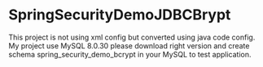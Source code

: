 # SpringSecurityDemoJDBCBrypt
This project is not using xml config but converted using java code config.
My project use MySQL 8.0.30 please download right version and create schema spring_security_demo_bcrypt in your MySQL to test application.
